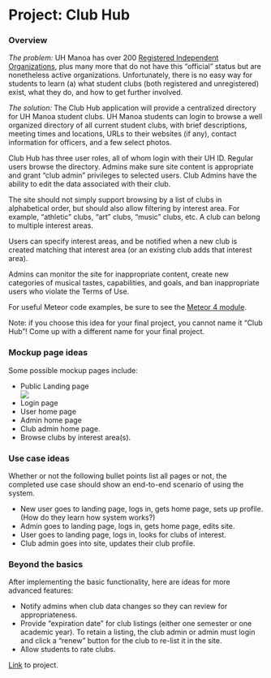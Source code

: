<div class="container">
  <h1 id="project-club-hub">Project: Club Hub</h1>

<h3 id="overview">Overview</h3>

<p><em>The problem:</em> UH Manoa has over 200 <a href="http://www.manoa.hawaii.edu/studentlife/studentorg/rio.php">Registered Independent Organizations</a>, plus many more that do not have this “official” status but are nonetheless active organizations.  Unfortunately, there is no easy way for students to learn (a) what student clubs (both registered and unregistered) exist, what they do, and how to get further involved.</p>

<p><em>The solution:</em> The Club Hub application will provide a centralized directory for UH Manoa student clubs. UH Manoa students can login to browse a well organized directory of all current student clubs, with brief descriptions, meeting times and locations, URLs to their websites (if any), contact information for officers, and a few select photos.</p>

<p>Club Hub has three user roles, all of whom login with their UH ID. Regular users browse the directory. Admins make sure site content is appropriate and grant “club admin” privileges to selected users.  Club Admins have the ability to edit the data associated with their club.</p>

<p>The site should not simply support browsing by a list of clubs in alphabetical order, but should also allow filtering by interest area. For example, “athletic” clubs, “art” clubs, “music” clubs, etc.  A club can belong to multiple interest areas.</p>

<p>Users can specify interest areas, and be notified when a new club is created matching that interest area (or an existing club adds that interest area).</p>

<p>Admins can monitor the site for inappropriate content, create new categories of musical tastes, capabilities, and goals, and ban inappropriate users who violate the Terms of Use.</p>

<p>For useful Meteor code examples, be sure to see the <a href="../../modules/meteor-4/">Meteor 4 module</a>.</p>

<p>Note: if you choose this idea for your final project, you cannot name it “Club Hub”!  Come up with a different name for your final project.</p>

<h3 id="mockup-page-ideas">Mockup page ideas</h3>

<p>Some possible mockup pages include:</p>

<ul>
  <li>Public Landing page</li>
  <img src="https://github.com/lihongman/final-project-mockup/raw/master/Landing_Page.png">
  <li>Login page</li>
  <li>User home page</li>
  <li>Admin home page</li>
  <li>Club admin home page.</li>
  <li>Browse clubs by interest area(s).</li>
</ul>

<h3 id="use-case-ideas">Use case ideas</h3>

<p>Whether or not the following bullet points list all pages or not, the completed use case should show an end-to-end scenario of using the system.</p>

<ul>
  <li>New user goes to landing page, logs in, gets home page, sets up profile. (How do they learn how system works?)</li>
  <li>Admin goes to landing page, logs in, gets home page, edits site.</li>
  <li>User goes to landing page, logs in, looks for clubs of interest.</li>
  <li>Club admin goes into site, updates their club profile.</li>
</ul>

<h3 id="beyond-the-basics">Beyond the basics</h3>

<p>After implementing the basic functionality, here are ideas for more advanced features:</p>

<ul>
  <li>Notify admins when club data changes so they can review for appropriateness.</li>
  <li>Provide “expiration date” for club listings (either one semester or one academic year).  To retain a listing, the club admin or admin must login and click a “renew” button for the club to re-list it in the site.</li>
  <li>Allow students to rate clubs.</li>
</ul>

<a href="https://github.com/squadify/squadify.github.io">Link</a> to project.

</div>
